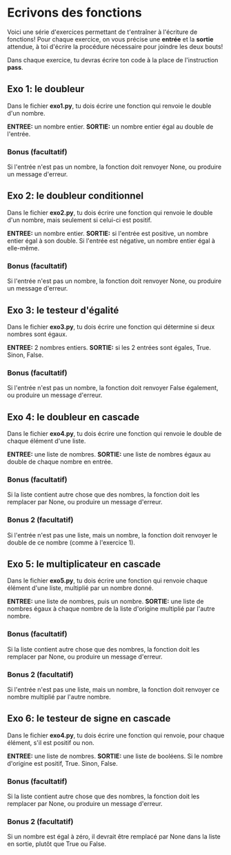 # Ecrivons des fonctions
 
Voici une série d'exercices permettant de t'entraîner à l'écriture de fonctions! Pour chaque exercice, on vous précise une **entrée** et la **sortie** attendue, à toi d'écrire la procédure nécessaire pour joindre les deux bouts!

Dans chaque exercice, tu devras écrire ton code à la place de l'instruction **pass**.

## Exo 1: le doubleur

Dans le fichier **exo1.py**, tu dois écrire une fonction qui renvoie le double d'un nombre.

**ENTREE:** un nombre entier.
**SORTIE:** un nombre entier égal au double de l'entrée.

### Bonus (facultatif)

Si l'entrée n'est pas un nombre, la fonction doit renvoyer None, ou produire un message d'erreur.

## Exo 2: le doubleur conditionnel

Dans le fichier **exo2.py**, tu dois écrire une fonction qui renvoie le double d'un nombre, mais seulement si celui-ci est positif.

**ENTREE:** un nombre entier.
**SORTIE:** si l'entrée est positive, un nombre entier égal à son double. Si l'entrée est négative, un nombre entier égal à elle-même.

### Bonus (facultatif)

Si l'entrée n'est pas un nombre, la fonction doit renvoyer None, ou produire un message d'erreur.

## Exo 3: le testeur d'égalité

Dans le fichier **exo3.py**, tu dois écrire une fonction qui détermine si deux nombres sont égaux.

**ENTREE:** 2 nombres entiers.
**SORTIE:** si les 2 entrées sont égales, True. Sinon, False.

### Bonus (facultatif)

Si l'entrée n'est pas un nombre, la fonction doit renvoyer False également, ou produire un message d'erreur.

## Exo 4: le doubleur en cascade

Dans le fichier **exo4.py**, tu dois écrire une fonction qui renvoie le double de chaque élément d'une liste.

**ENTREE:** une liste de nombres.
**SORTIE:** une liste de nombres égaux au double de chaque nombre en entrée.

### Bonus (facultatif)

Si la liste contient autre chose que des nombres, la fonction doit les remplacer par None, ou produire un message d'erreur.

### Bonus 2 (facultatif)

Si l'entrée n'est pas une liste, mais un nombre, la fonction doit renvoyer le double de ce nombre (comme à l'exercice 1).

## Exo 5: le multiplicateur en cascade

Dans le fichier **exo5.py**, tu dois écrire une fonction qui renvoie chaque élément d'une liste, multiplié par un nombre donné.

**ENTREE:** une liste de nombres, puis un nombre.
**SORTIE:** une liste de nombres égaux à chaque nombre de la liste d'origine multiplié par l'autre nombre.

### Bonus (facultatif)

Si la liste contient autre chose que des nombres, la fonction doit les remplacer par None, ou produire un message d'erreur.

### Bonus 2 (facultatif)

Si l'entrée n'est pas une liste, mais un nombre, la fonction doit renvoyer ce nombre multiplié par l'autre nombre.

## Exo 6: le testeur de signe en cascade

Dans le fichier **exo4.py**, tu dois écrire une fonction qui renvoie, pour chaque élément, s'il est positif ou non.

**ENTREE:** une liste de nombres.
**SORTIE:** une liste de booléens. Si le nombre d'origine est positif, True. Sinon, False.

### Bonus (facultatif)

Si la liste contient autre chose que des nombres, la fonction doit les remplacer par None, ou produire un message d'erreur.

### Bonus 2 (facultatif)

Si un nombre est égal à zéro, il devrait être remplacé par None dans la liste en sortie, plutôt que True ou False.

